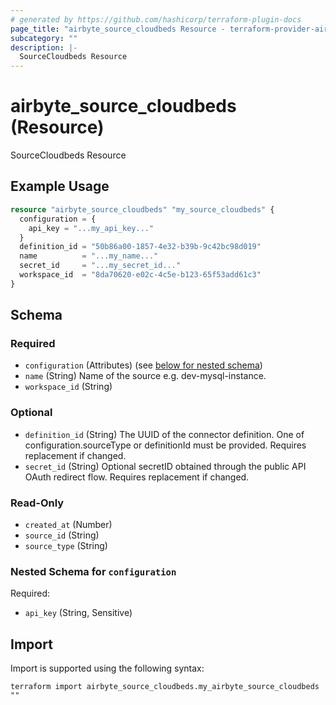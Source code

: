 ```yaml
---
# generated by https://github.com/hashicorp/terraform-plugin-docs
page_title: "airbyte_source_cloudbeds Resource - terraform-provider-airbyte"
subcategory: ""
description: |-
  SourceCloudbeds Resource
---
```


# airbyte_source_cloudbeds (Resource)

SourceCloudbeds Resource

## Example Usage

```terraform
resource "airbyte_source_cloudbeds" "my_source_cloudbeds" {
  configuration = {
    api_key = "...my_api_key..."
  }
  definition_id = "50b86a00-1857-4e32-b39b-9c42bc98d019"
  name          = "...my_name..."
  secret_id     = "...my_secret_id..."
  workspace_id  = "8da70620-e02c-4c5e-b123-65f53add61c3"
}
```

<!-- schema generated by tfplugindocs -->
## Schema

### Required

- `configuration` (Attributes) (see [below for nested schema](#nestedatt--configuration))
- `name` (String) Name of the source e.g. dev-mysql-instance.
- `workspace_id` (String)

### Optional

- `definition_id` (String) The UUID of the connector definition. One of configuration.sourceType or definitionId must be provided. Requires replacement if changed.
- `secret_id` (String) Optional secretID obtained through the public API OAuth redirect flow. Requires replacement if changed.

### Read-Only

- `created_at` (Number)
- `source_id` (String)
- `source_type` (String)

<a id="nestedatt--configuration"></a>
### Nested Schema for `configuration`

Required:

- `api_key` (String, Sensitive)

## Import

Import is supported using the following syntax:

```shell
terraform import airbyte_source_cloudbeds.my_airbyte_source_cloudbeds ""
```
